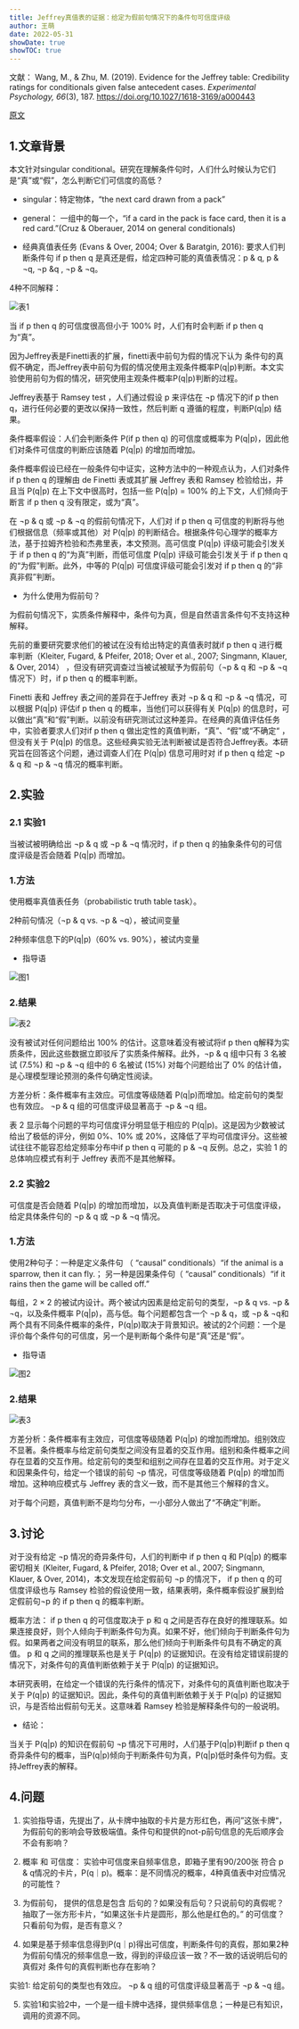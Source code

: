 ```yaml
---
title: Jeffrey真值表的证据：给定为假前句情况下的条件句可信度评级
author: 王萌
date: 2022-05-31
showDate: true 
showTOC: true
---
```


文献： Wang, M., & Zhu, M. (2019). Evidence for the Jeffrey table: Credibility ratings for conditionals given false antecedent cases. *Experimental Psychology, 66*(3), 187. https://doi.org/10.1027/1618-3169/a000443

[原文](../Source_Files/2022-05-31-WM2.pdf)

## 1.文章背景

本文针对singular conditional。研究在理解条件句时，人们什么时候认为它们是“真”或“假”，怎么判断它们可信度的高低？

- singular：特定物体，“the next card drawn from a pack”
- general： 一组中的每一个，“if a card in the pack is face card, then it is a red card.”(Cruz & Oberauer, 2014 on general conditionals)

- 经典真值表任务 (Evans & Over, 2004; Over & Baratgin, 2016): 要求人们判断条件句 if p then q 是真还是假，给定四种可能的真值表情况：p & q, p & ¬q, ¬p &q , ¬p & ¬q。

4种不同解释：

![表1](../Supporting_Information/2022-05-31-WM2-table1.png)

当 if p then q 的可信度很高但小于 100% 时，人们有时会判断 if p then q 为“真”。

因为Jeffrey表是Finetti表的扩展，finetti表中前句为假的情况下认为 条件句的真假不确定，而Jeffrey表中前句为假的情况使用主观条件概率P(q|p)判断。本文实验使用前句为假的情况，研究使用主观条件概率P(q|p)判断的过程。

Jeffrey表基于 Ramsey test ，人们通过假设 p 来评估在 ¬p 情况下的if p then q，进行任何必要的更改以保持一致性，然后判断 q 遵循的程度，判断P(q|p) 结果。

条件概率假设：人们会判断条件 P(if p then q) 的可信度或概率为 P(q|p)，因此他们对条件可信度的判断应该随着 P(q|p) 的增加而增加。

条件概率假设已经在一般条件句中证实，这种方法中的一种观点认为，人们对条件 if p then q 的理解由 de Finetti 表或其扩展 Jeffrey 表和 Ramsey 检验给出，并且当 P(q|p) 在上下文中很高时，包括一些 P(q|p) = 100% 的上下文，人们倾向于断言 if p then q 没有限定，或为“真”。

在 ¬p & q 或 ¬p & ¬q 的假前句情况下，人们对 if p then q 可信度的判断将与他们根据信息（频率或其他）对 P(q|p) 的判断结合。根据条件句心理学的概率方法，基于拉姆齐检验和杰弗里表，本文预测。高可信度 P(q|p) 评级可能会引发关于 if p then q 的“为真”判断，而低可信度 P(q|p) 评级可能会引发关于 if p then q 的“为假”判断。此外，中等的 P(q|p) 可信度评级可能会引发对 if p then q 的“非真非假”判断。

- 为什么使用为假前句？

为假前句情况下，实质条件解释中，条件句为真，但是自然语言条件句不支持这种解释。

先前的重要研究要求他们的被试在没有给出特定的真值表时就if p then q 进行概率判断（Kleiter, Fugard, & Pfeifer, 2018; Over et al., 2007; Singmann, Klauer, & Over, 2014） ，但没有研究调查过当被试被赋予为假前句（¬p & q 和 ¬p & ¬q 情况下）时，if p then q 的概率判断。

Finetti 表和 Jeffrey 表之间的差异在于Jeffrey 表对 ¬p & q 和 ¬p & ¬q 情况，可以根据 P(q|p) 评估if p then q 的概率，当他们可以获得有关 P(q|p) 的信息时，可以做出“真”和“假”判断。以前没有研究测试过这种差异。在经典的真值评估任务中，实验者要求人们对if p then q 做出定性的真值判断，“真”、“假”或“不确定“ ，但没有关于 P(q|p) 的信息。这些经典实验无法判断被试是否符合Jeffrey表。本研究旨在回答这个问题，通过调查人们在 P(q|p) 信息可用时对 if p then q 给定 ¬p & q 和 ¬p & ¬q 情况的概率判断。

## 2.实验

### 2.1 实验1

当被试被明确给出 ¬p & q 或 ¬p & ¬q 情况时，if p then q 的抽象条件句的可信度评级是否会随着 P(q|p) 而增加。

### 1.方法

使用概率真值表任务（probabilistic truth table task）。

2种前句情况（¬p & q vs. ¬p & ¬q），被试间变量 

2种频率信息下的P(q|p)（60% vs. 90%），被试内变量

- 指导语

![图1](../Supporting_Information/2022-05-31-WM2-fig1.png)

### 2.结果

![表2](../Supporting_Information/2022-05-31-WM2-table2.png)

没有被试对任何问题给出 100% 的估计。这意味着没有被试将if p then q解释为实质条件，因此这些数据立即驳斥了实质条件解释。此外，¬p & q 组中只有 3 名被试 (7.5%) 和 ¬p & ¬q 组中的 6 名被试 (15%) 对每个问题给出了 0% 的估计值，是心理模型理论预测的条件句确定性阅读。

方差分析：条件概率有主效应。可信度等级随着 P(q|p)而增加。给定前句的类型也有效应。 ¬p & q 组的可信度评级显著高于 ¬p & ¬q 组。

表 2 显示每个问题的平均可信度评分明显低于相应的 P(q|p)。这是因为少数被试给出了极低的评分，例如 0%、10% 或 20%，这降低了平均可信度评分。这些被试往往不能容忍给定频率分布中if p then q 可能的 p & ¬q 反例。总之，实验 1 的总体响应模式有利于 Jeffrey 表而不是其他解释。

### 2.2 实验2

可信度是否会随着 P(q|p) 的增加而增加，以及真值判断是否取决于可信度评级，给定具体条件句的 ¬p & q 或 ¬p & ¬q 情况。

### 1.方法

使用2种句子：一种是定义条件句 （ “causal” conditionals）“if the animal is a sparrow, then it can fly.； 另一种是因果条件句（ “causal” conditionals）“if it rains then the game will be called off.” 

每组，2 × 2 的被试内设计。两个被试内因素是给定前句的类型，¬p & q vs. ¬p & ¬q，以及条件概率 P(q|p)，高与低。每个问题都包含一个 ¬p & q，或 ¬p & ¬q和两个具有不同条件概率的条件，P(q|p)取决于背景知识。被试的2个问题：一个是评价每个条件句的可信度，另一个是判断每个条件句是“真”还是“假”。

- 指导语

![图2](../Supporting_Information/2022-05-31-WM2-fig2.png)

### 2.结果

![表3](../Supporting_Information/2022-05-31-WM2-table3.png)

方差分析：条件概率有主效应，可信度等级随着 P(q|p) 的增加而增加。组别效应不显著。条件概率与给定前句类型之间没有显着的交互作用。组别和条件概率之间存在显着的交互作用。给定前句的类型和组别之间存在显着的交互作用。对于定义和因果条件句，给定一个错误的前句 ¬p 情况，可信度等级随着 P(q|p) 的增加而增加。这种响应模式与 Jeffrey 表的含义一致，而不是其他三个解释的含义。

对于每个问题，真值判断不是均匀分布，一小部分人做出了“不确定”判断。

## 3.讨论

对于没有给定 ¬p 情况的奇异条件句，人们的判断中 if p then q 和 P(q|p) 的概率密切相关 (Kleiter, Fugard, & Pfeifer, 2018; Over et al., 2007; Singmann, Klauer, & Over, 2014)，本文发现在给定假前句 ¬p 的情况下， if p then q 的可信度评级也与 Ramsey 检验的假设使用一致，结果表明，条件概率假设扩展到给定假前句¬p 的 if p then q 的概率判断。

概率方法： if p then q 的可信度取决于 p 和 q 之间是否存在良好的推理联系。如果连接良好，则个人倾向于判断条件句为真。如果不好，他们倾向于判断条件句为假。如果两者之间没有明显的联系，那么他们倾向于判断条件句具有不确定的真值。 p 和 q 之间的推理联系也是关于 P(q|p) 的证据知识。在没有给定错误前提的情况下，对条件句的真值判断依赖于关于 P(q|p) 的证据知识。

本研究表明，在给定一个错误的先行条件的情况下，对条件句的真值判断也取决于关于 P(q|p) 的证据知识。因此，条件句的真值判断依赖于关于 P(q|p) 的证据知识，与是否给出假前句无关。这意味着 Ramsey 检验是解释条件句的一般说明。

- 结论：

当关于 P(q|p) 的知识在假前句 ¬p 情况下可用时，人们基于P(q|p)判断if p then q 奇异条件句的概率，当P(q|p)倾向于判断条件句为真，P(q|p)低时条件句为假。支持Jeffrey表的解释。

## 4.问题

1. 实验指导语，先提出了，从卡牌中抽取的卡片是方形红色，再问”这张卡牌“，为假前句的影响会导致极端值。条件句和提供的not-p前句信息的先后顺序会不会有影响？

2. 概率 和 可信度： 实验中可信度来自频率信息，即箱子里有90/200张 符合 p & q情况的卡片，P(q｜p)。概率：是不同情况的概率，4种真值表中对应情况的可能性？

3. 为假前句， 提供的信息是包含 后句的？如果没有后句？只说前句的真假呢？抽取了一张方形卡片，“如果这张卡片是圆形，那么他是红色的。” 的可信度？ 只看前句为假，是否有意义？

4. 如果是基于频率信息得到P(q｜p)得出可信度，判断条件句的真假，那如果2种为假前句情况的频率信息一致，得到的评级应该一致？不一致的话说明后句的真假对 条件句的真假判断也存在影响？

 实验1: 给定前句的类型也有效应。 ¬p & q 组的可信度评级显著高于 ¬p & ¬q 组。

5. 实验1和实验2中，一个是一组卡牌中选择，提供频率信息；一种是已有知识，调用的资源不同。